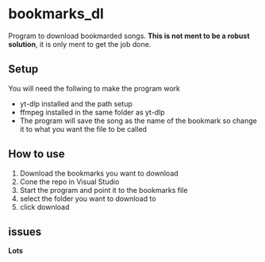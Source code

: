 # bookmarks_dl
Program to download bookmarded songs. **This is not ment to be a robust solution**, it is only ment to get the job done.

## Setup
You will need the follwing to make the program work
* yt-dlp installed and the path setup
* ffmpeg installed in the same folder as yt-dlp
* The program will save the song as the name of the bookmark so change it to what you want the file to be called 

## How to use
1. Download the bookmarks you want to download
2. Cone the repo in Visual Studio
3. Start the program and point it to the bookmarks file
4. select the folder you want to download to
5. click download

## issues 
**Lots**
